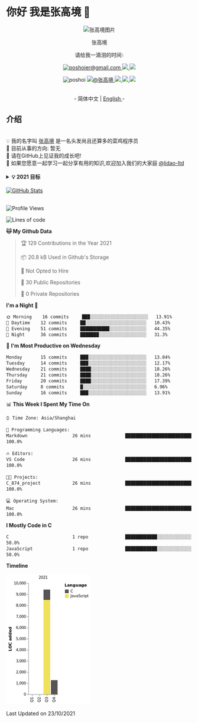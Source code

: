 # 你好 我是张高境 👋

<p align="center">
   <img width="250px"src="https://c-ssl.duitang.com/uploads/item/201702/18/20170218214611_xamfN.thumb.1000_0.jpeg" align="center" alt="张高境图片"/>
   <p align="center">张高境</p>
   <p align="center">请给我一滴泪的时间💧</p>
   <p align="center"> 
      <a href="mailto:poshoier@gmail.com">
        <img alt="poshoier@gmail.com" src="https://img.shields.io/badge/poshoier@gmail.com-c14438?style=flat&logo=Gmail&logoColor=white&link=mailto:poshoier@gmail.com" />     
       </a>
      <a href="https://twitter.com/zhanggaojing">
          <img src=https://img.shields.io/twitter/follow/zhanggaojing?style=social> 
      </a>
       <a href="https://www.facebook.com/Poshoier/">
          <img src=https://img.shields.io/twitter/url?label=facebook&logo=facebook&style=social&url=https%3A%2F%2Fwww.facebook.com%2FPoshoier%2F> 
      </a>
   
   <p align="center"> <img src=https://komarev.com/ghpvc/?username=poshoi alt=poshoi /> 
      <a href="https://github.com/lidao-ltd">
        <img alt="@张高境" src="https://img.shields.io/badge/-组织:lidao-grey?style=flat&logo=github&logoColor=white&link=https://github.com/lidao-ltd/" />     
       </a>
       <a href="https://github.com/poshoi">
          <img src=https://img.shields.io/github/followers/poshoi?style=social> 
      </a>
      <a href="https://discord.gg/eFFSN2ubPN">
          <img src=https://img.shields.io/discord/718645377921712220?label=discord&logo=discord> 
      </a>
      <a href="https://t.me/jingspace">
          <img src=https://img.shields.io/badge/💬%20Telegram-Channel-blue.svg?style=flat-square> 
      </a>
     
   </p>

</p>
<p align="center"><br>-  简体中文  | <a href="README_en.md"> English </a> -


## 介绍

</br>
💡 我的名字叫 <a href="https://github.com/poshoi">张高境</a> 是一名头发尚且还算多的菜鸡程序员</br>
🐣 目前从事的方向: 暂无 </br>
🤭 请在GitHub上见证我的成长吧! </br>
🤩 如果您愿意一起学习一起分享有用的知识,欢迎加入我们的大家庭 <a href="https://github.com/lidao-ltd"> @lidao-ltd </a> </br>
</br>
<details>
  <summary><b> 💡 2021 目标</b></summary>
    1. 考上研究生 </br>
    2. 有个好身体</br>
    3. 坚持在GitHub上找一些好玩的项目,并落地</br>
    4. 把Homeassistant中NAS部分整好</br>
</details>
</br>

<a href="https://github.com/poshoi">
  <img align="center" alt="GitHub Stats" src="https://github-readme-stats.vercel.app/api?username=poshoi&theme=tokyonight&show_icons=true&include_all_commits=true" />
</a>
</br>
</br>

<!--START_SECTION:waka-->
![Profile Views](http://img.shields.io/badge/Profile%20Views-6-blue)

![Lines of code](https://img.shields.io/badge/From%20Hello%20World%20I%27ve%20Written-10703%20lines%20of%20code-blue)

**🐱 My Github Data** 

> 🏆 129 Contributions in the Year 2021
 > 
> 📦 20.8 kB Used in Github's Storage 
 > 
> 🚫 Not Opted to Hire
 > 
> 📜 30 Public Repositories 
 > 
> 🔑 0 Private Repositories  
 > 
**I'm a Night 🦉** 

```text
🌞 Morning    16 commits     ███░░░░░░░░░░░░░░░░░░░░░░   13.91% 
🌆 Daytime    12 commits     ██░░░░░░░░░░░░░░░░░░░░░░░   10.43% 
🌃 Evening    51 commits     ███████████░░░░░░░░░░░░░░   44.35% 
🌙 Night      36 commits     ███████░░░░░░░░░░░░░░░░░░   31.3%

```
📅 **I'm Most Productive on Wednesday** 

```text
Monday       15 commits     ███░░░░░░░░░░░░░░░░░░░░░░   13.04% 
Tuesday      14 commits     ███░░░░░░░░░░░░░░░░░░░░░░   12.17% 
Wednesday    21 commits     ████░░░░░░░░░░░░░░░░░░░░░   18.26% 
Thursday     21 commits     ████░░░░░░░░░░░░░░░░░░░░░   18.26% 
Friday       20 commits     ████░░░░░░░░░░░░░░░░░░░░░   17.39% 
Saturday     8 commits      █░░░░░░░░░░░░░░░░░░░░░░░░   6.96% 
Sunday       16 commits     ███░░░░░░░░░░░░░░░░░░░░░░   13.91%

```


📊 **This Week I Spent My Time On** 

```text
⌚︎ Time Zone: Asia/Shanghai

💬 Programming Languages: 
Markdown                 26 mins             █████████████████████████   100.0%

🔥 Editors: 
VS Code                  26 mins             █████████████████████████   100.0%

🐱‍💻 Projects: 
C_874_project            26 mins             █████████████████████████   100.0%

💻 Operating System: 
Mac                      26 mins             █████████████████████████   100.0%

```

**I Mostly Code in C** 

```text
C                        1 repo              ████████████░░░░░░░░░░░░░   50.0% 
JavaScript               1 repo              ████████████░░░░░░░░░░░░░   50.0%

```


**Timeline**

![Chart not found](https://raw.githubusercontent.com/poshoi/poshoi/main/charts/bar_graph.png) 


 Last Updated on 23/10/2021
<!--END_SECTION:waka-->

<!--
<a href="https://github.com/poshoi">
  <img align="center" alt="Top Langs" src="https://github-readme-stats.vercel.app/api/top-langs/?username=poshoi&layout=compact" />
</a>
-->

<!--
**poshoi/poshoi** is a ✨ _special_ ✨ repository because its `README.md` (this file) appears on your GitHub profile.

Here are some ideas to get you started:

- 🔭 I’m currently working on ...
- 🌱 I’m currently learning ...
- 👯 I’m looking to collaborate on ...
- 🤔 I’m looking for help with ...
- 💬 Ask me about ...
- 📫 How to reach me: ...
- 😄 Pronouns: ...
- ⚡ Fun fact: ...
-->
